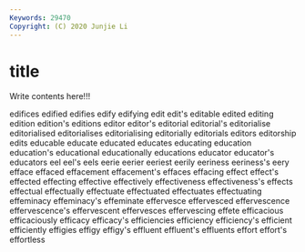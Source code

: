 ```yaml
---
Keywords: 29470
Copyright: (C) 2020 Junjie Li
---
```


# title

Write contents here!!!

edifices 
edified 
edifies 
edify 
edifying 
edit 
edit's 
editable 
edited 
editing
edition 
edition's 
editions 
editor 
editor's 
editorial 
editorial's 
editorialise 
editorialised 
editorialises
editorialising 
editorially 
editorials 
editors 
editorship 
edits 
educable 
educate 
educated 
educates
educating 
education 
education's 
educational 
educationally 
educations 
educator 
educator's 
educators 
eel
eel's 
eels 
eerie 
eerier 
eeriest 
eerily 
eeriness 
eeriness's 
eery 
efface
effaced 
effacement 
effacement's 
effaces 
effacing 
effect 
effect's 
effected 
effecting 
effective
effectively 
effectiveness 
effectiveness's 
effects 
effectual 
effectually 
effectuate 
effectuated 
effectuates 
effectuating
effeminacy 
effeminacy's 
effeminate 
effervesce 
effervesced 
effervescence 
effervescence's 
effervescent 
effervesces 
effervescing
effete 
efficacious 
efficaciously 
efficacy 
efficacy's 
efficiencies 
efficiency 
efficiency's 
efficient 
efficiently
effigies 
effigy 
effigy's 
effluent 
effluent's 
effluents 
effort 
effort's 
effortless 
